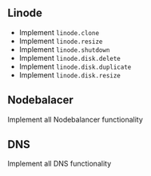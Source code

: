 Linode
-----

* Implement `linode.clone`
* Implement `linode.resize`
* Implement `linode.shutdown`
* Implement `linode.disk.delete`
* Implement `linode.disk.duplicate`
* Implement `linode.disk.resize`

Nodebalacer
-----

Implement all Nodebalancer functionality

DNS
-----

Implement all DNS functionality
